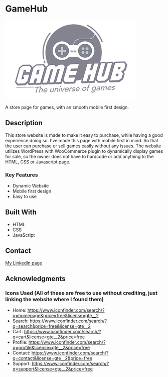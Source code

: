 # GameHub

![image](https://raw.githubusercontent.com/Noroff-FEU-Assignments/cross-course-project-pnordboj/main/images/GameHub_Logo.png?token=GHSAT0AAAAAABS2U4RAIJQ5U6FGWKNCVOYEYUVZCVA)

A store page for games, with an smooth mobile first design.

## Description

This store website is made to make it easy to purchase, while having a good experience doing so.
I've made this page with mobile first in mind. So that the user can purchase er sell games easily without any issues.
The website utilizes WordPress with WooCommerce plugin to dynamically display games for sale, 
so the owner does not have to hardcode or add anything to the HTML, CSS or Javascript page.


### Key Features

- Dynamic Website
- Mobile first design
- Easy to use

## Built With

- HTML
- CSS
- JavaScript

## Contact

[My LinkedIn page](www.linkedin.com/p-n-j)

## Acknowledgments

### Icons Used (All of these are free to use without crediting, just linking the website where I found them)

- Home: https://www.iconfinder.com/search/?q=homepage&price=free&license=gte__2
- Search: https://www.iconfinder.com/search/?q=search&price=free&license=gte__2
- Cart: https://www.iconfinder.com/search/?q=cart&license=gte__2&price=free
- Profile: https://www.iconfinder.com/search/?q=profile&license=gte__2&price=free
- Contact: https://www.iconfinder.com/search/?q=contact&license=gte__2&price=free
- Support: https://www.iconfinder.com/search/?q=support&license=gte__2&price=free
